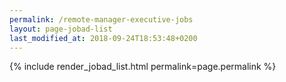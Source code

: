```yaml
---
permalink: /remote-manager-executive-jobs
layout: page-jobad-list
last_modified_at: 2018-09-24T18:53:48+0200
---
```

{% include render_jobad_list.html permalink=page.permalink %}
